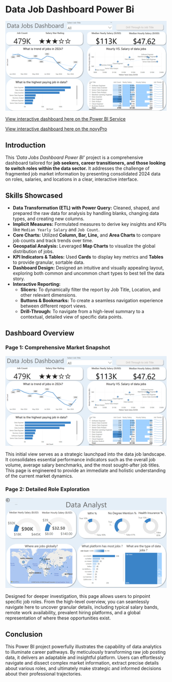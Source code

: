 # Data Job Dashboard Power Bi

![Dashboard Page 1](/images/Project1%20page%201%20.png)

[View interactive dashboard here on the Power BI Service](https://app.powerbi.com/view?r=eyJrIjoiMTRkMjUwNWUtNTJiMi00MTA2LWEzYjktNTgzNGUzZDc3OGJmIiwidCI6ImRmODY3OWNkLWE4MGUtNDVkOC05OWFjLWM4M2VkN2ZmOTVhMCJ9)

[View interactive dashboard here on the novyPro](https://project.novypro.com/PCPVM1)

## Introduction

This *'Data Jobs Dashboard  Power BI'* project is a comprehensive dashboard tailored for **job seekers, career transitioners, and those looking to switch roles within the data sector.** It addresses the challenge of fragmented job market information by presenting consolidated 2024 data on roles, salaries, and locations in a clear, interactive interface.

## Skills Showcased


- **Data Transformation (ETL) with Power Query:**
    Cleaned, shaped, and prepared the raw data for analysis by handling blanks, changing data types, and creating new columns.
- **Implicit Measures:** Formulated measures to derive key insights and KPIs like `Median Yearly Salary` and `Job Count`.
- **Core Charts:** Utilized **Column, Bar, Line,** and **Area Charts** to compare job counts and track trends over time.
- **Geospatial Analysis:** Leveraged **Map Charts** to visualize the global distribution of jobs.
- **KPI Indicators & Tables:** Used **Cards** to display key metrics and **Tables** to provide granular, sortable data.
- **Dashboard Design:** Designed an intuitive and visually appealing layout, exploring both common and uncommon chart types to best tell the data story.
- **Interactive Reporting:**
    - **Slicers:** To dynamically filter the report by Job Title, Location, and other relevant dimensions.
    - **Buttons & Bookmarks:** To create a seamless navigation experience between different report views.
    - **Drill-Through:** To navigate from a high-level summary to a contextual, detailed view of specific data points.


## Dashboard Overview

### Page 1: Comprehensive Market Snapshot

![Dashboard Page 1](/images/Project1%20page%201%20.png)

This initial view serves as a strategic launchpad into the data job landscape. It consolidates essential performance indicators such as the overall job volume, average salary benchmarks, and the most sought-after job titles. This page is engineered to provide an immediate and holistic understanding of the current market dynamics.

### Page 2: Detailed Role Exploration

![Dashboard Page 2](/images/Project1%20page%202.png)

Designed for deeper investigation, this page allows users to pinpoint specific job roles. From the high-level overview, you can seamlessly navigate here to uncover granular details, including typical salary bands, remote work availability, prevalent hiring platforms, and a global representation of where these opportunities exist.

## Conclusion

This Power BI project powerfully illustrates the capability of data analytics to illuminate career pathways. By meticulously transforming raw job posting data, it delivers an adaptable and insightful platform. Users can effortlessly navigate and dissect complex market information, extract precise details about various roles, and ultimately make strategic and informed decisions about their professional trajectories.